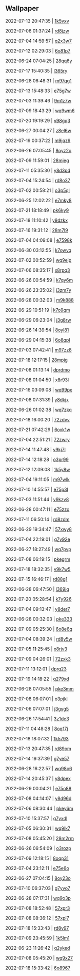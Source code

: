 ## Wallpaper
2022-07-13 20:47:35 | [1k5vxv](https://th.wallhaven.cc/small/1k/1k5vxv.jpg) 

2022-07-06 01:37:24 | [rd8jzw](https://th.wallhaven.cc/small/rd/rd8jzw.jpg) 

2022-07-04 14:59:57 | [q2x3w7](https://th.wallhaven.cc/small/q2/q2x3w7.jpg) 

2022-07-12 02:29:03 | [6o81p7](https://th.wallhaven.cc/small/6o/6o81p7.jpg) 

2022-06-24 07:04:25 | [28qq6y](https://th.wallhaven.cc/small/28/28qq6y.jpg) 

2022-07-17 15:40:35 | [l365ry](https://th.wallhaven.cc/small/l3/l365ry.jpg) 

2022-06-28 06:48:31 | [m97qg1](https://th.wallhaven.cc/small/m9/m97qg1.jpg) 

2022-07-13 15:48:33 | [e75g7w](https://th.wallhaven.cc/small/e7/e75g7w.jpg) 

2022-07-03 11:39:46 | [9m1z7w](https://th.wallhaven.cc/small/9m/9m1z7w.jpg) 

2022-07-09 18:43:29 | [wq9wm6](https://th.wallhaven.cc/small/wq/wq9wm6.jpg) 

2022-07-20 19:19:29 | [v98gq3](https://th.wallhaven.cc/small/v9/v98gq3.jpg) 

2022-06-27 00:04:27 | [z8el6w](https://th.wallhaven.cc/small/z8/z8el6w.jpg) 

2022-07-19 00:37:22 | [m9jqz9](https://th.wallhaven.cc/small/m9/m9jqz9.jpg) 

2022-06-26 07:05:45 | [8oyz2o](https://th.wallhaven.cc/small/8o/8oyz2o.jpg) 

2022-07-09 11:59:01 | [28mjeg](https://th.wallhaven.cc/small/28/28mjeg.jpg) 

2022-07-11 05:35:30 | [y8d3pd](https://th.wallhaven.cc/small/y8/y8d3pd.jpg) 

2022-07-04 15:24:54 | [rd8o37](https://th.wallhaven.cc/small/rd/rd8o37.jpg) 

2022-07-02 00:58:21 | [o3p5ql](https://th.wallhaven.cc/small/o3/o3p5ql.jpg) 

2022-06-25 12:02:22 | [e7mky8](https://th.wallhaven.cc/small/e7/e7mky8.jpg) 

2022-07-21 18:18:49 | [pk6ky9](https://th.wallhaven.cc/small/pk/pk6ky9.jpg) 

2022-07-18 11:10:42 | [y8dzkx](https://th.wallhaven.cc/small/y8/y8dzkx.jpg) 

2022-07-16 19:31:12 | [28m7l9](https://th.wallhaven.cc/small/28/28m7l9.jpg) 

2022-07-04 04:09:08 | [e7598k](https://th.wallhaven.cc/small/e7/e7598k.jpg) 

2022-06-30 03:12:55 | [k7owvq](https://th.wallhaven.cc/small/k7/k7owvq.jpg) 

2022-07-02 00:52:59  | [wq9ejp](https://th.wallhaven.cc/small/wq/wq9ejp.jpg) 

2022-07-06 08:35:17  | [x8rpq3](https://th.wallhaven.cc/small/x8/x8rpq3.jpg) 

2022-06-26 00:54:59  | [k7qy6m](https://th.wallhaven.cc/small/k7/k7qy6m.jpg) 

2022-06-26 23:35:02  | [j3zm7y](https://th.wallhaven.cc/small/j3/j3zm7y.jpg) 

2022-06-28 00:32:03  | [m9k888](https://th.wallhaven.cc/small/m9/m9k888.jpg) 

2022-06-29 10:51:19  | [k7o9qm](https://th.wallhaven.cc/small/k7/k7o9qm.jpg) 

2022-06-29 06:23:04  | [j3g8rw](https://th.wallhaven.cc/small/j3/j3g8rw.jpg) 

2022-06-26 14:39:54  | [8oyl81](https://th.wallhaven.cc/small/8o/8oyl81.jpg) 

2022-06-29 04:15:38  | [6o8qpl](https://th.wallhaven.cc/small/6o/6o8qpl.jpg) 

2022-07-03 07:42:41  | [m97zz8](https://th.wallhaven.cc/small/m9/m97zz8.jpg) 

2022-07-18 12:17:15  | [28mpjg](https://th.wallhaven.cc/small/28/28mpjg.jpg) 

2022-07-08 01:13:14  | [dprdmo](https://th.wallhaven.cc/small/dp/dprdmo.jpg) 

2022-07-08 01:04:50  | [x8r93l](https://th.wallhaven.cc/small/x8/x8r93l.jpg) 

2022-07-16 03:09:08  | [wq99px](https://th.wallhaven.cc/small/wq/wq99px.jpg) 

2022-07-08 07:31:39  | [y8dkjx](https://th.wallhaven.cc/small/y8/y8dkjx.jpg) 

2022-06-26 01:02:38  | [wq7zkq](https://th.wallhaven.cc/small/wq/wq7zkq.jpg) 

2022-07-18 16:00:20  | [72zdvv](https://th.wallhaven.cc/small/72/72zdvv.jpg) 

2022-07-21 07:42:29  | [6oxk1w](https://th.wallhaven.cc/small/6o/6oxk1w.jpg) 

2022-07-04 22:51:21  | [72zwry](https://th.wallhaven.cc/small/72/72zwry.jpg) 

2022-07-14 11:47:48  | [v9kj7l](https://th.wallhaven.cc/small/v9/v9kj7l.jpg) 

2022-07-14 12:18:28  | [o3pr99](https://th.wallhaven.cc/small/o3/o3pr99.jpg) 

2022-07-12 12:09:08  | [1k5y8w](https://th.wallhaven.cc/small/1k/1k5y8w.jpg) 

2022-07-04 19:11:05  | [m97wlk](https://th.wallhaven.cc/small/m9/m97wlk.jpg) 

2022-07-10 14:55:57  | [e75p3l](https://th.wallhaven.cc/small/e7/e75p3l.jpg) 

2022-07-03 11:51:44  | [v9kzv8](https://th.wallhaven.cc/small/v9/v9kzv8.jpg) 

2022-06-28 00:47:11  | [e75zzo](https://th.wallhaven.cc/small/e7/e75zzo.jpg) 

2022-07-11 06:50:14  | [rd8zdm](https://th.wallhaven.cc/small/rd/rd8zdm.jpg) 

2022-06-29 19:34:47  | [57xwy8](https://th.wallhaven.cc/small/57/57xwy8.jpg) 

2022-07-04 22:19:01  | [g7y92e](https://th.wallhaven.cc/small/g7/g7y92e.jpg) 

2022-06-27 18:27:49  | [wq7pvp](https://th.wallhaven.cc/small/wq/wq7pvp.jpg) 

2022-07-08 06:19:15  | [pkegrm](https://th.wallhaven.cc/small/pk/pkegrm.jpg) 

2022-07-18 18:32:35  | [v9k7w5](https://th.wallhaven.cc/small/v9/v9k7w5.jpg) 

2022-07-15 16:46:17  | [rd88g1](https://th.wallhaven.cc/small/rd/rd88g1.jpg) 

2022-06-28 06:47:50  | [l369jq](https://th.wallhaven.cc/small/l3/l369jq.jpg) 

2022-07-20 05:28:54  | [k7y926](https://th.wallhaven.cc/small/k7/k7y926.jpg) 

2022-07-04 09:13:47  | [y8der7](https://th.wallhaven.cc/small/y8/y8der7.jpg) 

2022-06-28 00:32:03  | [pke333](https://th.wallhaven.cc/small/pk/pke333.jpg) 

2022-07-09 05:25:30  | [6o8e6q](https://th.wallhaven.cc/small/6o/6o8e6q.jpg) 

2022-07-04 08:39:24  | [rd8y5w](https://th.wallhaven.cc/small/rd/rd8y5w.jpg) 

2022-07-05 11:25:45  | [x8rjv3](https://th.wallhaven.cc/small/x8/x8rjv3.jpg) 

2022-07-09 04:26:01  | [72zxk3](https://th.wallhaven.cc/small/72/72zxk3.jpg) 

2022-07-11 13:12:01  | [dprq23](https://th.wallhaven.cc/small/dp/dprq23.jpg) 

2022-07-19 14:18:22  | [q279xd](https://th.wallhaven.cc/small/q2/q279xd.jpg) 

2022-06-28 07:05:55  | [pke3mm](https://th.wallhaven.cc/small/pk/pke3mm.jpg) 

2022-07-08 06:07:01  | [o3pjkl](https://th.wallhaven.cc/small/o3/o3pjkl.jpg) 

2022-07-06 07:07:01  | [j3gvg5](https://th.wallhaven.cc/small/j3/j3gvg5.jpg) 

2022-06-26 17:54:41  | [3z1de3](https://th.wallhaven.cc/small/3z/3z1de3.jpg) 

2022-07-11 04:48:28  | [8oq17j](https://th.wallhaven.cc/small/8o/8oq17j.jpg) 

2022-07-18 18:07:32  | [1k5793](https://th.wallhaven.cc/small/1k/1k5793.jpg) 

2022-07-13 20:47:35  | [rd89om](https://th.wallhaven.cc/small/rd/rd89om.jpg) 

2022-07-14 19:37:39  | [g7ye57](https://th.wallhaven.cc/small/g7/g7ye57.jpg) 

2022-06-28 16:22:57  | [wq98o6](https://th.wallhaven.cc/small/wq/wq98o6.jpg) 

2022-07-14 20:45:37  | [y8dpex](https://th.wallhaven.cc/small/y8/y8dpex.jpg) 

2022-06-29 00:04:21  | [e75o88](https://th.wallhaven.cc/small/e7/e75o88.jpg) 

2022-07-08 04:14:07  | [y8d96d](https://th.wallhaven.cc/small/y8/y8d96d.jpg) 

2022-07-06 08:30:44  | [pkey6m](https://th.wallhaven.cc/small/pk/pkey6m.jpg) 

2022-07-10 15:37:57  | [g7yxdl](https://th.wallhaven.cc/small/g7/g7yxdl.jpg) 

2022-07-05 06:30:31  | [wq9lk7](https://th.wallhaven.cc/small/wq/wq9lk7.jpg) 

2022-07-08 05:45:20  | [28m2rm](https://th.wallhaven.cc/small/28/28m2rm.jpg) 

2022-06-26 06:54:09  | [o3rozp](https://th.wallhaven.cc/small/o3/o3rozp.jpg) 

2022-07-09 12:18:15  | [8oqp31](https://th.wallhaven.cc/small/8o/8oqp31.jpg) 

2022-07-04 23:12:11  | [e75e6o](https://th.wallhaven.cc/small/e7/e75e6o.jpg) 

2022-06-27 07:04:15  | [8oy23o](https://th.wallhaven.cc/small/8o/8oy23o.jpg) 

2022-07-10 06:37:03  | [g7yvo7](https://th.wallhaven.cc/small/g7/g7yvo7.jpg) 

2022-06-28 07:17:31  | [wq9o3p](https://th.wallhaven.cc/small/wq/wq9o3p.jpg) 

2022-07-08 18:52:48  | [57xpr3](https://th.wallhaven.cc/small/57/57xpr3.jpg) 

2022-07-08 08:36:12  | [57xpl7](https://th.wallhaven.cc/small/57/57xpl7.jpg) 

2022-07-18 15:33:43  | [rd8v97](https://th.wallhaven.cc/small/rd/rd8v97.jpg) 

2022-07-09 23:45:59  | [1k5lm1](https://th.wallhaven.cc/small/1k/1k5lm1.jpg) 

2022-06-23 11:26:42  | [q2yked](https://th.wallhaven.cc/small/q2/q2yked.jpg) 

2022-07-08 05:45:20  | [wq9x27](https://th.wallhaven.cc/small/wq/wq9x27.jpg) 

2022-07-18 15:33:42  | [6o8967](https://th.wallhaven.cc/small/6o/6o8967.jpg) 

